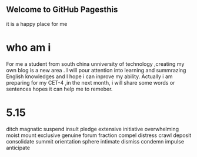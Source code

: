 ## Welcome to GitHub Pagesthis 
it is a happy place for me




# who am i 


For me a student from south china unniversity of technology ,creating my own blog is a new area . I will pour attention into learning and summrazing English knowledges and I hope i can inprove my ability.
Actually  i am preparing for my CET-4 ,in the next month, i will share some words or sentences hopes it can help me to remeber.

# 5.15
ditch   magnatic  suspend insult  pledge extensive initiative overwhelming moist  mount exclusive genuine  forum fraction compel distress crawl deposit consolidate summit orientation sphere intimate dismiss condemn impulse  anticipate



